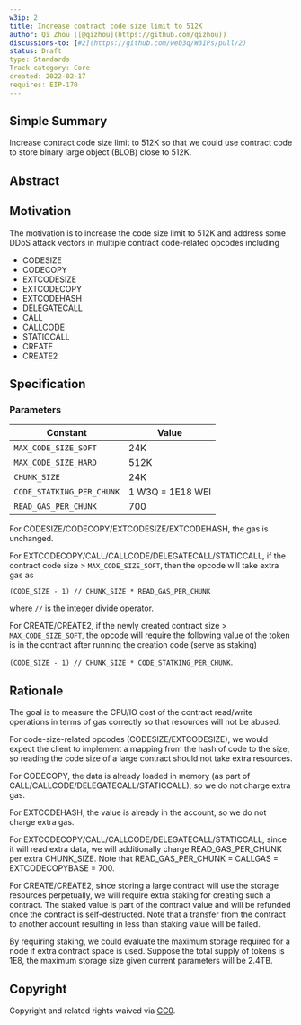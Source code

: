 ```yaml
---
w3ip: 2
title: Increase contract code size limit to 512K
author: Qi Zhou ([@qizhou](https://github.com/qizhou))
discussions-to: [#2](https://github.com/web3q/W3IPs/pull/2)
status: Draft
type: Standards
Track category: Core
created: 2022-02-17
requires: EIP-170
---
```


## Simple Summary

Increase contract code size limit to 512K so that we could use contract code to store binary large object (BLOB) close to 512K.

## Abstract

## Motivation

The motivation is to increase the code size limit to 512K and address some DDoS attack vectors in multiple contract code-related opcodes including

- CODESIZE
- CODECOPY
- EXTCODESIZE
- EXTCODECOPY
- EXTCODEHASH
- DELEGATECALL
- CALL
- CALLCODE
- STATICCALL
- CREATE
- CREATE2

## Specification

### Parameters

| Constant                  | Value            |
| ------------------------- | ---------------- |
| `MAX_CODE_SIZE_SOFT`      | 24K              |
| `MAX_CODE_SIZE_HARD`      | 512K             |
| `CHUNK_SIZE`              | 24K              |
| `CODE_STATKING_PER_CHUNK` | 1 W3Q = 1E18 WEI |
| `READ_GAS_PER_CHUNK`      | 700              |

For CODESIZE/CODECOPY/EXTCODESIZE/EXTCODEHASH, the gas is unchanged.

For EXTCODECOPY/CALL/CALLCODE/DELEGATECALL/STATICCALL, if the contract code size > `MAX_CODE_SIZE_SOFT`, then the opcode will take extra gas as

```
(CODE_SIZE - 1) // CHUNK_SIZE * READ_GAS_PER_CHUNK
```

where `//` is the integer divide operator.

For CREATE/CREATE2, if the newly created contract size > `MAX_CODE_SIZE_SOFT`, the opcode will require the following value of the token is in the contract after running the creation code (serve as staking)

`(CODE_SIZE - 1) // CHUNK_SIZE * CODE_STATKING_PER_CHUNK`.

## Rationale

The goal is to measure the CPU/IO cost of the contract read/write operations in terms of gas correctly so that resources will not be abused.

For code-size-related opcodes (CODESIZE/EXTCODESIZE), we would expect the client to implement a mapping from the hash of code to the size, so reading the code size of a large contract should not take extra resources.

For CODECOPY, the data is already loaded in memory (as part of CALL/CALLCODE/DELEGATECALL/STATICCALL), so we do not charge extra gas.

For EXTCODEHASH, the value is already in the account, so we do not charge extra gas.

For EXTCODECOPY/CALL/CALLCODE/DELEGATECALL/STATICCALL, since it will read extra data, we will additionally charge READ_GAS_PER_CHUNK per extra CHUNK_SIZE. Note that READ_GAS_PER_CHUNK = CALLGAS = EXTCODECOPYBASE = 700.

For CREATE/CREATE2, since storing a large contract will use the storage resources perpetually, we will require extra staking for creating such a contract. The staked value is part of the contract value and will be refunded once the contract is self-destructed. Note that a transfer from the contract to another account resulting in less than staking value will be failed.

By requiring staking, we could evaluate the maximum storage required for a node if extra contract space is used. Suppose the total supply of tokens is 1E8, the maximum storage size given current parameters will be 2.4TB.

## Copyright

Copyright and related rights waived via [CC0](https://creativecommons.org/publicdomain/zero/1.0/).
